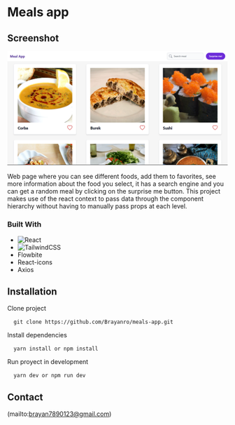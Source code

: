# Meals app

## Screenshot
![Screenshot](screenshot.png)

Web page where you can see different foods, add them to favorites, see more information about the food you select, it has a search engine and you can get a random meal by clicking on the surprise me button. This project makes use of the react context to pass data through the component hierarchy without having to manually pass props at each level.

### Built With
* <img alt='React' src='https://img.shields.io/badge/React-20232A?style=for-the-badge&logo=react&logoColor=61DAFB'>
* <img alt='TailwindCSS' src='https://img.shields.io/badge/Tailwind_CSS-38B2AC?style=for-the-badge&logo=tailwind-css&logoColor=white'>
* Flowbite
* React-icons
* Axios

## Installation
Clone project 
```
  git clone https://github.com/Brayanro/meals-app.git
```

Install dependencies
```
  yarn install or npm install
```

Run proyect in development
```
  yarn dev or npm run dev
```

## Contact
(mailto:brayan7890123@gmail.com)